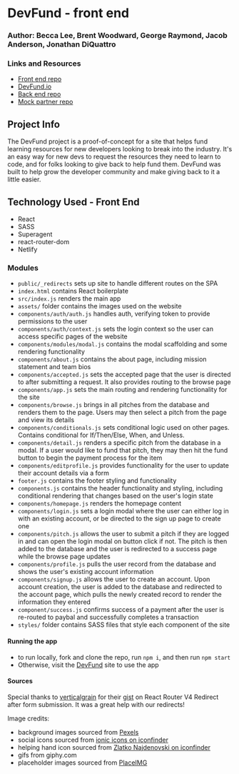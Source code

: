 # DevFund - front end

### Author: Becca Lee, Brent Woodward, George Raymond, Jacob Anderson, Jonathan DiQuattro

### Links and Resources
* [Front end repo](https://github.com/jbjbg/devfund-fe)
* [DevFund.io](https://www.devfund.io/)
* [Back end repo](https://github.com/jbjbg/devfund-be)
* [Mock partner repo](https://github.com/jbjbg/devfund-mock-partner)

## Project Info
The DevFund project is a proof-of-concept for a site that helps fund learning resources for new developers looking to break into the industry. It's an easy way for new devs to request the resources they need to learn to code, and for folks looking to give back to help fund them. DevFund was built to help grow the developer community and make giving back to it a little easier.

## Technology Used - Front End
- React
- SASS
- Superagent
- react-router-dom
- Netlify

### Modules
- `public/_redirects` sets up site to handle different routes on the SPA
- `index.html`  contains React boilerplate
- `src/index.js` renders the main app
- `assets/` folder contains the images used on the website
- `components/auth/auth.js` handles auth, verifying token to provide permissions to the user
- `components/auth/context.js` sets the login context so the user can access specific pages of the website
- `components/modules/modal.js` contains the modal scaffolding and some rendering functionality
- `components/about.js` contains the about page, including mission statement and team bios
- `components/accepted.js` sets the accepted page that the user is directed to after submitting a request. It also provides routing to the browse page
- `components/app.js` sets the main routing and rendering functionality for the site
- `components/browse.js` brings in all pitches from the database and renders them to the page. Users may then select a pitch from the page and view its details
- `components/conditionals.js` sets conditional logic used on other pages. Contains conditional for If/Then/Else, When, and Unless.
- `components/detail.js` renders a specific pitch from the database in a modal. If a user would like to fund that pitch, they may then hit the fund button to begin the payment process for the item
- `components/editprofile.js` provides functionality for the user to update their account details via a form
- `footer.js` contains the footer styling and functionality
- `components.js` contains the header functionality and styling, including conditional rendering that changes based on the user's login state
- `components/homepage.js` renders the homepage content
- `components/login.js` sets a login modal where the user can either log in with an existing account, or be directed to the sign up page to create one
- `components/pitch.js` allows the user to submit a pitch if they are logged in and can open the login modal on button click if not. The pitch is then added to the database and the user is redirected to a success page while the browse page updates
- `components/profile.js` pulls the user record from the database and shows the user's existing account information
- `components/signup.js` allows the user to create an account. Upon account creation, the user is added to the database and redirected to the account page, which pulls the newly created record to render the information they entered
- `component/success.js` confirms success of a payment after the user is re-routed to paybal and successfully completes a transaction
- `styles/` folder contains SASS files that style each component of the site


#### Running the app
- to run locally, fork and clone the repo, run `npm i`, and then run `npm start`
- Otherwise, visit the [DevFund](https://www.devfund.io/) site to use the app


#### Sources
Special thanks to [verticalgrain](https://gist.github.com/verticalgrain) for their [gist](https://gist.github.com/verticalgrain/195468e69f2ac88f3d9573d285b09764) on React Router V4 Redirect after form submission. It was a great help with our redirects!

Image credits:
- background images sourced from [Pexels](https://www.pexels.com/)
- social icons sourced from [ionic icons on iconfinder](https://www.iconfinder.com/iconsets/ionicons)
- helping hand icon sourced from [Zlatko Najdenovski on iconfinder](https://www.flaticon.com/authors/zlatko-najdenovski)
- gifs from giphy.com
- placeholder images sourced from [PlaceIMG](http://placeimg.com/)
